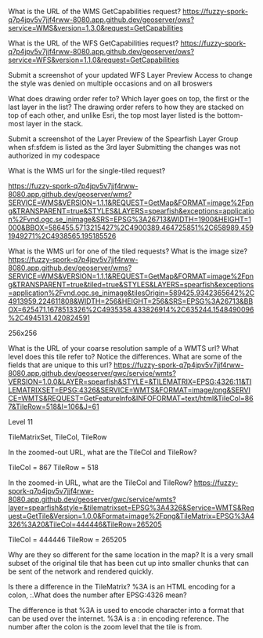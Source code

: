 What is the URL of the WMS GetCapabilities request?
https://fuzzy-spork-q7p4jpv5v7jjf4rww-8080.app.github.dev/geoserver/ows?service=WMS&version=1.3.0&request=GetCapabilities

What is the URL of the WFS GetCapabilities request?
https://fuzzy-spork-q7p4jpv5v7jjf4rww-8080.app.github.dev/geoserver/ows?service=WFS&version=1.1.0&request=GetCapabilities

Submit a screenshot of your updated WFS Layer Preview
Access to change the style was denied on multiple occasions and on all broswers

What does drawing order refer to? Which layer goes on top, the first or the last layer in the list?
The drawing order refers to how they are stacked on top of each other, and unlike Esri, the top most layer listed is the bottom-most layer in the stack.

Submit a screenshot of the Layer Preview of the Spearfish Layer Group when sf:sfdem is listed as the 3rd layer
Submitting the changes was not authorized in my codespace

What is the WMS url for the single-tiled request?

https://fuzzy-spork-q7p4jpv5v7jjf4rww-8080.app.github.dev/geoserver/wms?SERVICE=WMS&VERSION=1.1.1&REQUEST=GetMap&FORMAT=image%2Fpng&TRANSPARENT=true&STYLES&LAYERS=spearfish&exceptions=application%2Fvnd.ogc.se_inimage&SRS=EPSG%3A26713&WIDTH=1900&HEIGHT=1000&BBOX=586455.5713215427%2C4900389.464725851%2C658989.4591949271%2C4938565.195185526

What is the WMS url for one of the tiled requests? What is the image size?
https://fuzzy-spork-q7p4jpv5v7jjf4rww-8080.app.github.dev/geoserver/wms?SERVICE=WMS&VERSION=1.1.1&REQUEST=GetMap&FORMAT=image%2Fpng&TRANSPARENT=true&tiled=true&STYLES&LAYERS=spearfish&exceptions=application%2Fvnd.ogc.se_inimage&tilesOrigin=589425.9342365642%2C4913959.224611808&WIDTH=256&HEIGHT=256&SRS=EPSG%3A26713&BBOX=625471.1678513326%2C4935358.433826914%2C635244.1548490096%2C4945131.420824591

256x256

What is the URL of your coarse resolution sample of a WMTS url? What level does this tile refer to? Notice the differences. What are some of the fields that are unique to this url?
https://fuzzy-spork-q7p4jpv5v7jjf4rww-8080.app.github.dev/geoserver/gwc/service/wmts?VERSION=1.0.0&LAYER=spearfish&STYLE=&TILEMATRIX=EPSG:4326:11&TILEMATRIXSET=EPSG:4326&SERVICE=WMTS&FORMAT=image/png&SERVICE=WMTS&REQUEST=GetFeatureInfo&INFOFORMAT=text/html&TileCol=867&TileRow=518&I=106&J=61

Level 11

TileMatrixSet, TileCol, TileRow

In the zoomed-out URL, what are the TileCol and TileRow?

TileCol = 867
TileRow = 518

In the zoomed-in URL, what are the TileCol and TileRow?
https://fuzzy-spork-q7p4jpv5v7jjf4rww-8080.app.github.dev/geoserver/gwc/service/wmts?layer=spearfish&style=&tilematrixset=EPSG%3A4326&Service=WMTS&Request=GetTile&Version=1.0.0&Format=image%2Fpng&TileMatrix=EPSG%3A4326%3A20&TileCol=444446&TileRow=265205

TileCol = 444446
TileRow = 265205

Why are they so different for the same location in the map?
It is a very small subset of the original tile that has been cut up into smaller chunks that can be sent of the network and rendered quickly.

Is there a difference in the TileMatrix? %3A is an HTML encoding for a colon, :.What does the number after EPSG:4326 mean?

The difference is that %3A is used to encode character into a format that can be used over the internet. %3A is a : in encoding reference.
The number after the colon is the zoom level that the tile is from.
